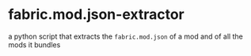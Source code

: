 # fabric.mod.json-extractor

a python script that extracts the `fabric.mod.json` of a mod and of all the mods it bundles
